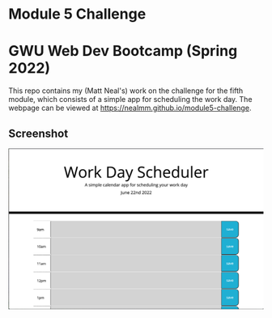 # Module 5 Challenge
# GWU Web Dev Bootcamp (Spring 2022)

This repo contains my (Matt Neal's) work on the challenge for the fifth module, which consists of a simple app for scheduling the work day.
The webpage can be viewed at https://nealmm.github.io/module5-challenge.

## Screenshot
![Screenshot of webpage](./screenshot.png)